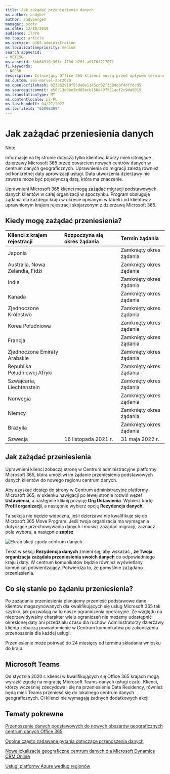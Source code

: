```yaml
---
title: Jak zażądać przeniesienia danych
ms.author: andyber
author: andybergen
manager: scotv
ms.date: 12/10/2019
audience: ITPro
ms.topic: article
ms.service: o365-administration
ms.localizationpriority: medium
search.appverid:
- MET150
ms.assetid: 5bb64310-36fc-473d-b791-a0176f21707f
f1.keywords:
- NOCSH
description: Istniejący Office 365 klienci muszą przed upływem terminu przenieść swoje dane usług Microsoft 365 do nowego obszaru geograficznego.
ms.custom: seo-marvel-apr2020
ms.openlocfilehash: 023262910f55da0e1145cc02f339debf4dffdcd5
ms.sourcegitcommit: e50c13d9be3ed05ecb156d497551acf2c9da9015
ms.translationtype: MT
ms.contentlocale: pl-PL
ms.lasthandoff: 04/27/2022
ms.locfileid: "65096309"
---
```

# <a name="how-to-request-your-data-move"></a>Jak zażądać przeniesienia danych

> [!NOTE]
> Informacje na tej stronie dotyczą tylko klientów, którzy mieli istniejące dzierżawy Microsoft 365 przed otwarciem nowych centrów danych w centrum danych geograficznych. Uprawnienia do migracji zależą również od konkretnej daty aprowizacji usługi.  Data utworzenia dzierżawy nie zawsze może być pojedynczą datą, która ma znaczenie.
  
Uprawnieni Microsoft 365 klienci mogą zażądać migracji podstawowych danych klientów w całej organizacji w spoczynku.  Program obsługuje żądania dla każdego kraju w okresie opisanym w tabeli i od klientów z uprawnionym krajem rejestracji skojarzonym z dzierżawą Microsoft 365.
  
## <a name="when-can-i-request-a-move"></a>Kiedy mogę zażądać przeniesienia?

| Klienci z krajem rejestracji | Rozpoczyna się okres żądania | Termin żądania |
|:-----|:-----|:-----|
|Japonia  | |Zamknięty okres żądania  |
|Australia, Nowa Zelandia, Fidżi  | |Zamknięty okres żądania  |
|Indie  | |Zamknięty okres żądania  |
|Kanada  | |Zamknięty okres żądania  |
|Zjednoczone Królestwo  | |Zamknięty okres żądania  |
|Korea Południowa  | |Zamknięty okres żądania  |
|Francja  | |Zamknięty okres żądania  |
|Zjednoczone Emiraty Arabskie  | |Zamknięty okres żądania  |
|Republika Południowej Afryki  | |Zamknięty okres żądania  |
|Szwajcaria, Liechtenstein  | |Zamknięty okres żądania  |
|Norwegia  | |Zamknięty okres żądania  |
|Niemcy  | |Zamknięty okres żądania  |
|Brazylia  | |Zamknięty okres żądania  |
|Szwecja  |16 listopada 2021 r.  |31 maja 2022 r.  |

## <a name="how-to-request-a-move"></a>Jak zażądać przeniesienia

Uprawnieni klienci zobaczą stronę w Centrum administracyjne platformy Microsoft 365, która umożliwi im żądanie przeniesienia podstawowych danych klientów do nowego regionu centrum danych.  
  
Aby uzyskać dostęp do strony w Centrum administracyjne platformy Microsoft 365, w okienku nawigacji po lewej stronie rozwiń węzeł **Ustawienia**, a następnie kliknij pozycję **Org Ustawienia**.
Wybierz kartę **Profil organizacji**, a następnie wybierz opcję **Rezydencja danych**.
  
Ta sekcja nie będzie widoczna, jeśli dzierżawa nie kwalifikuje się do Microsoft 365 Move Program.  Jeśli twoja organizacja ma wymagania dotyczące przechowywania danych i musisz zażądać migracji, zaznacz pole wyboru, a następnie **zapisz**.
  
![Ekran akcji zgody centrum danych.](../media/dataresidencyflyoutae.jpg)
  
Tekst w sekcji **Rezydencja danych** zmieni się, aby wskazać **, że Twoja organizacja zażądała przeniesienia swoich danych** do odpowiedniego kraju i daty. W centrum komunikatów będzie również wyświetlany komunikat potwierdzający. Potwierdza to, że pomyślnie zażądano przeniesienia. 
  
## <a name="what-happens-after-requesting-a-move"></a>Co się stanie po żądaniu przeniesienia?

Po zażądaniu przeniesienia planujemy przenieść podstawowe dane klientów magazynowanych dla kwalifikujących się usług Microsoft 365 tak szybko, jak pozwalają na to nasze ograniczenia operacyjne. Ze względu na nieprzewidywalny charakter wielu ograniczeń nie możemy udostępnić określonej daty ani przedziału czasu dla ruchów. Administratorzy dzierżawy klienta zobaczą powiadomienie w Centrum komunikatów po zakończeniu przenoszenia dla każdej usługi.
  
Przeniesienie może potrwać do 24 miesięcy od terminu składania wniosku do kraju.
  
## <a name="microsoft-teams"></a>Microsoft Teams

Od stycznia 2020 r. klienci w kwalifikujących się Office 365 krajach mogą wyrazić zgodę na migrację Microsoft Teams danych usługi czatu.  Klienci, którzy wcześniej zdecydowali się na przeniesienie Data Residency, również będą mieli Teams przenieść się do lokalnego centrum danych geograficznych.  Ci klienci nie wymagają żadnych dodatkowych akcji.

## <a name="related-topics"></a>Tematy pokrewne

[Przenoszenie danych podstawowych do nowych obszarów geograficznych centrum danych Office 365](moving-data-to-new-datacenter-geos.md)

[Ogólne często zadawane pytania dotyczące przenoszenia danych](data-move-faq.yml)

[Nowe lokalizacje geograficzne centrum danych dla Microsoft Dynamics CRM Online](/power-platform/admin/new-datacenter-regions)
  
[Usługi platformy Azure według regionów](https://azure.microsoft.com/regions/)
